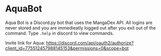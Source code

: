 # AquaBot
Aqua Bot is a Discord.py bot that uses the MangaDex API. All logins are never stored and you are immedieatly logged out after you exit out of the command. Type `.help` in discord to view commands. 

Invite link for Aqua: https://discord.com/api/oauth2/authorize?client_id=775512457988145153&permissions=0&scope=bot
